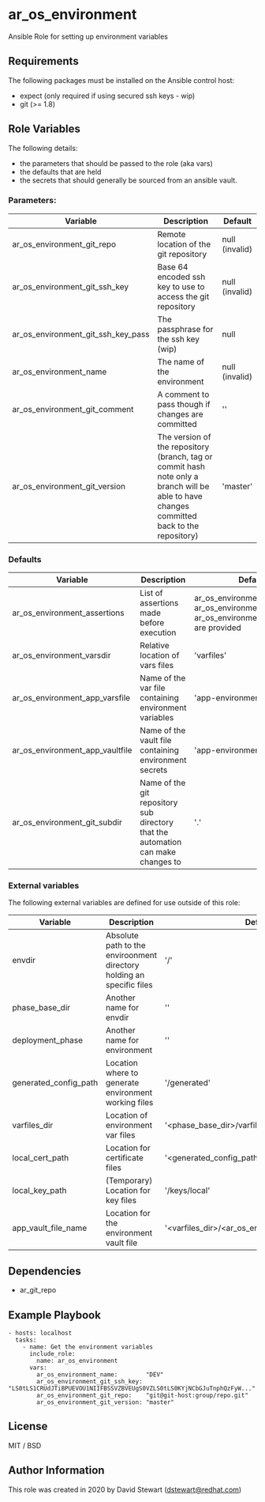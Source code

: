 # ar_os_environment
Ansible Role for setting up environment variables 

## Requirements
The following packages must be installed on the Ansible control host:
- expect (only required if using secured ssh keys - wip)
- git (>= 1.8)

## Role Variables
The following details:
- the parameters that should be passed to the role (aka vars)
- the defaults that are held
- the secrets that should generally be sourced from an ansible vault.

### Parameters:
| Variable                           | Description                                                                                                                                 | Default        |
| --------                           | -----------                                                                                                                                 | -------        |
| ar_os_environment_git_repo         | Remote location of the git repository                                                                                                       | null (invalid) |
| ar_os_environment_git_ssh_key      | Base 64 encoded ssh key to use to access the git repository                                                                                 | null (invalid) |
| ar_os_environment_git_ssh_key_pass | The passphrase for the ssh key (wip)                                                                                                        | null           |
| ar_os_environment_name             | The name of the environment                                                                                                                 | null (invalid) |
| ar_os_environment_git_comment      | A comment to pass though if changes are committed                                                                                           | ''             |
| ar_os_environment_git_version      | The version of the repository (branch, tag or commit hash note only a branch will be able to have changes committed back to the repository) | 'master'       |


### Defaults
| Variable                        | Description                                                                      | Default                                                                                           |
| --------                        | -----------                                                                      | -------                                                                                           |
| ar_os_environment_assertions    | List of assertions made before execution                                         | ar_os_environment_git_repo, ar_os_environment_name and ar_os_environment_git_ssh_key are provided |
| ar_os_environment_varsdir       | Relative location of vars files                                                  | 'varfiles'                                                                                        |
| ar_os_environment_app_varsfile  | Name of the var file containing environment variables                            | 'app-environment.yml'                                                                             |
| ar_os_environment_app_vaultfile | Name of the vault file containing environment secrets                            | 'app-environment.vault'                                                                           |
| ar_os_environment_git_subdir    | Name of the git repository sub directory that the automation can make changes to | '.'                                                                                               |


### External variables
The following external variables are defined for use outside of this 
role:

| Variable              | Description                                                           | Default                                            |
| --------              | -----------                                                           | -------                                            |
| envdir                | Absolute path to the enviroonment directory holding an specific files | '<git checkout location>/<environment name>'       |
| phase_base_dir        | Another name for envdir                                               | '<envdir>'                                         |
| deployment_phase      | Another name for environment                                          | '<environment name>'                               |
| generated_config_path | Location where to generate environment working files                  | '<envdir>/generated'                               |
| varfiles_dir          | Location of environment var files                                     | '<phase_base_dir>/varfiles'                        |
| local_cert_path       | Location for certificate files                                        | '<generated_config_path>/certs'                    |
| local_key_path        | (Temporary) Location for key files                                    | '<user home>/keys/local'                           |
| app_vault_file_name   | Location for the environment vault file                               | '<varfiles_dir>/<ar_os_environment_app_vaultfile>' |

## Dependencies

- ar_git_repo

## Example Playbook

```
- hosts: localhost
  tasks:
    - name: Get the environment variables
      include_role:
        name: ar_os_environment
      vars:
        ar_os_environment_name:        "DEV"
        ar_os_environment_git_ssh_key: "LS0tLS1CRUdJTiBPUEVOU1NIIFBSSVZBVEUgS0VZLS0tLS0KYjNCbGJuTnphQzFyW..."
        ar_os_environment_git_repo:    "git@git-host:group/repo.git"
        ar_os_environment_git_version: "master"
```

## License

MIT / BSD

## Author Information

This role was created in 2020 by David Stewart (dstewart@redhat.com)
